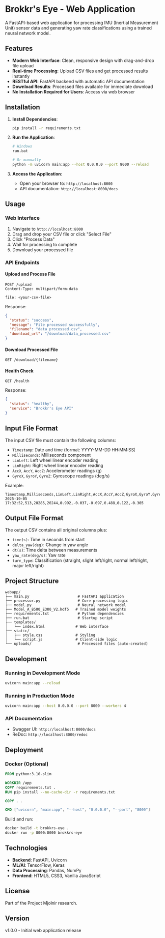 # Brokkr's Eye - Web Application

A FastAPI-based web application for processing IMU (Inertial Measurement Unit) sensor data and generating yaw rate classifications using a trained neural network model.

## Features

- **Modern Web Interface**: Clean, responsive design with drag-and-drop file upload
- **Real-time Processing**: Upload CSV files and get processed results instantly
- **RESTful API**: FastAPI backend with automatic API documentation
- **Download Results**: Processed files available for immediate download
- **No Installation Required for Users**: Access via web browser

## Installation

1. **Install Dependencies**:
   ```bash
   pip install -r requirements.txt
   ```

2. **Run the Application**:
   ```bash
   # Windows
   run.bat

   # Or manually
   python -m uvicorn main:app --host 0.0.0.0 --port 8000 --reload
   ```

3. **Access the Application**:
   - Open your browser to: `http://localhost:8000`
   - API documentation: `http://localhost:8000/docs`

## Usage

### Web Interface

1. Navigate to `http://localhost:8000`
2. Drag and drop your CSV file or click "Select File"
3. Click "Process Data"
4. Wait for processing to complete
5. Download your processed file

### API Endpoints

#### Upload and Process File
```http
POST /upload
Content-Type: multipart/form-data

file: <your-csv-file>
```

Response:
```json
{
  "status": "success",
  "message": "File processed successfully",
  "filename": "data_processed.csv",
  "download_url": "/download/data_processed.csv"
}
```

#### Download Processed File
```http
GET /download/{filename}
```

#### Health Check
```http
GET /health
```

Response:
```json
{
  "status": "healthy",
  "service": "Brokkr's Eye API"
}
```

## Input File Format

The input CSV file must contain the following columns:
- `Timestamp`: Date and time (format: YYYY-MM-DD HH:MM:SS)
- `Milliseconds`: Milliseconds component
- `LinLeft`: Left wheel linear encoder reading
- `LinRight`: Right wheel linear encoder reading
- `AccX`, `AccY`, `AccZ`: Accelerometer readings (g)
- `GyroX`, `GyroY`, `GyroZ`: Gyroscope readings (deg/s)

Example:
```csv
Timestamp,Milliseconds,LinLeft,LinRight,AccX,AccY,AccZ,GyroX,GyroY,GyroZ
2025-10-05 17:32:52,513,20285,20244,0.992,-0.037,-0.097,0.488,0.122,-0.305
```

## Output File Format

The output CSV contains all original columns plus:
- `time(s)`: Time in seconds from start
- `delta_yaw(deg)`: Change in yaw angle
- `dt(s)`: Time delta between measurements
- `yaw_rate(deg/s)`: Yaw rate
- `turn_type`: Classification (straight, slight left/right, normal left/right, major left/right)

## Project Structure

```
webapp/
├── main.py                      # FastAPI application
├── processor.py                 # Core processing logic
├── model.py                     # Neural network model
├── Model_A_B500_E300_V2.hdf5   # Trained model weights
├── requirements.txt             # Python dependencies
├── run.bat                      # Startup script
├── templates/
│   └── index.html              # Web interface
├── static/
│   ├── style.css               # Styling
│   └── script.js               # Client-side logic
└── uploads/                     # Processed files (auto-created)
```

## Development

### Running in Development Mode
```bash
uvicorn main:app --reload
```

### Running in Production Mode
```bash
uvicorn main:app --host 0.0.0.0 --port 8000 --workers 4
```

### API Documentation
- Swagger UI: `http://localhost:8000/docs`
- ReDoc: `http://localhost:8000/redoc`

## Deployment

### Docker (Optional)
```dockerfile
FROM python:3.10-slim

WORKDIR /app
COPY requirements.txt .
RUN pip install --no-cache-dir -r requirements.txt

COPY . .

CMD ["uvicorn", "main:app", "--host", "0.0.0.0", "--port", "8000"]
```

Build and run:
```bash
docker build -t brokkrs-eye .
docker run -p 8000:8000 brokkrs-eye
```

## Technologies

- **Backend**: FastAPI, Uvicorn
- **ML/AI**: TensorFlow, Keras
- **Data Processing**: Pandas, NumPy
- **Frontend**: HTML5, CSS3, Vanilla JavaScript

## License

Part of the Project Mjolnir research.

## Version

v1.0.0 - Initial web application release
